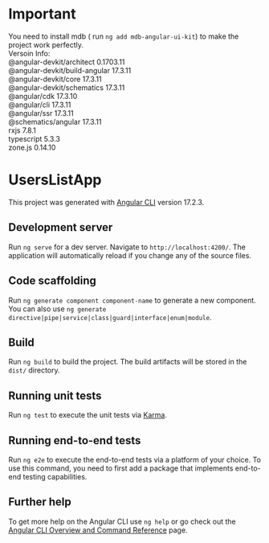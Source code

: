 # Important
You need to install mdb ( run `ng add mdb-angular-ui-kit`) to make the project work perfectly.<br>
Versoin Info:<br>
@angular-devkit/architect       0.1703.11<br>
@angular-devkit/build-angular   17.3.11<br>
@angular-devkit/core            17.3.11<br>
@angular-devkit/schematics      17.3.11<br>
@angular/cdk                    17.3.10<br>
@angular/cli                    17.3.11<br>
@angular/ssr                    17.3.11<br>
@schematics/angular             17.3.11<br>
rxjs                            7.8.1<br>
typescript                      5.3.3<br>
zone.js                         0.14.10<br>
# UsersListApp

This project was generated with [Angular CLI](https://github.com/angular/angular-cli) version 17.2.3.

## Development server

Run `ng serve` for a dev server. Navigate to `http://localhost:4200/`. The application will automatically reload if you change any of the source files.

## Code scaffolding

Run `ng generate component component-name` to generate a new component. You can also use `ng generate directive|pipe|service|class|guard|interface|enum|module`.

## Build

Run `ng build` to build the project. The build artifacts will be stored in the `dist/` directory.

## Running unit tests

Run `ng test` to execute the unit tests via [Karma](https://karma-runner.github.io).

## Running end-to-end tests

Run `ng e2e` to execute the end-to-end tests via a platform of your choice. To use this command, you need to first add a package that implements end-to-end testing capabilities.

## Further help

To get more help on the Angular CLI use `ng help` or go check out the [Angular CLI Overview and Command Reference](https://angular.io/cli) page.

